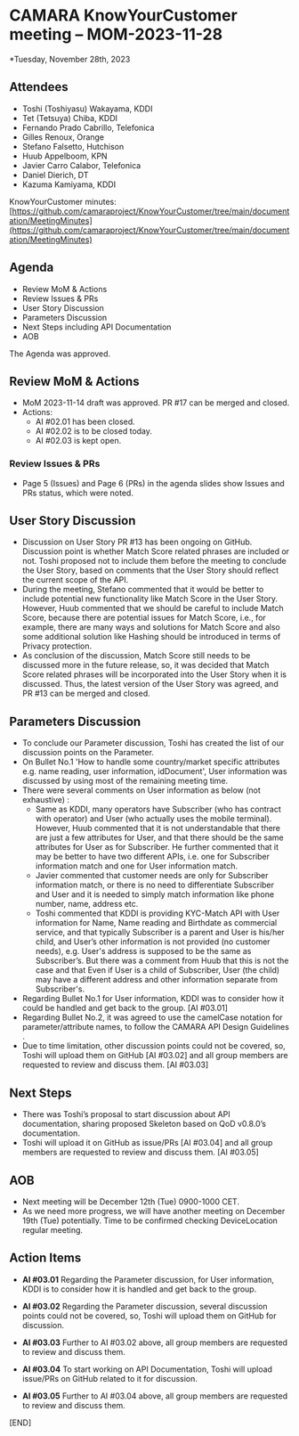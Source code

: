 # CAMARA KnowYourCustomer meeting – MOM-2023-11-28

*Tuesday, November 28th, 2023

## Attendees

* Toshi (Toshiyasu) Wakayama, KDDI
* Tet (Tetsuya) Chiba, KDDI
* Fernando Prado Cabrillo, Telefonica
* Gilles Renoux, Orange
* Stefano Falsetto, Hutchison
* Huub Appelboom, KPN
* Javier Carro Calabor, Telefonica
* Daniel Dierich, DT
* Kazuma Kamiyama, KDDI

KnowYourCustomer minutes: [https://github.com/camaraproject/KnowYourCustomer/tree/main/documentation/MeetingMinutes](https://github.com/camaraproject/KnowYourCustomer/tree/main/documentation/MeetingMinutes)

## Agenda

* Review MoM & Actions
* Review Issues & PRs
* User Story Discussion
* Parameters Discussion
* Next Steps including API Documentation
* AOB

The Agenda was approved.

## Review MoM & Actions

* MoM 2023-11-14 draft was approved.  PR #17 can be merged and closed.
* Actions:
  * AI #02.01 has been closed.
  * AI #02.02 is to be closed today.  
  * AI #02.03 is kept open.

### Review Issues & PRs

* Page 5 (Issues) and Page 6 (PRs) in the agenda slides show Issues and PRs status, which were noted.

## User Story Discussion

* Discussion on User Story PR #13 has been ongoing on GitHub.  Discussion point is whether Match Score related phrases are included or not.  Toshi proposed not to include them before the meeting to conclude the User Story, based on comments that the User Story should reflect the current scope of the API.
* During the meeting, Stefano commented that it would be better to include potential new functionality like Match Score in the User Story.  However, Huub commented that we should be careful to include Match Score, because there are potential issues for Match Score, i.e., for example, there are many ways and solutions for Match Score and also some additional solution like Hashing should be introduced in terms of Privacy protection. 
* As conclusion of the discussion, Match Score still needs to be discussed more in the future release, so, it was decided that Match Score related phrases will be incorporated into the User Story when it is discussed.  Thus, the latest version of the User Story was agreed, and PR #13 can be merged and closed.

## Parameters Discussion

* To conclude our Parameter discussion, Toshi has created the list of our discussion points on the Parameter.
* On Bullet No.1 'How to handle some country/market specific attributes e.g. name reading, user information, idDocument', User information was discussed by using most of the remaining meeting time.
* There were several comments on User information as below (not exhaustive) :
  * Same as KDDI, many operators have Subscriber (who has contract with operator) and User (who actually uses the mobile terminal). However, Huub commented that it is not understandable that there are just a few attributes for User, and that there should be the same attributes for User as for Subscriber.  He further commented that it may be better to have two different APIs, i.e. one for Subscriber information match and one for User information match.
  * Javier commented that customer needs are only for Subscriber information match, or there is no need to differentiate Subscriber and User and it is needed to simply match information like phone number, name, address etc.
  * Toshi commented that KDDI is providing KYC-Match API with User information for Name, Name reading and Birthdate as commercial service, and that typically Subscriber is a parent and User is his/her child, and User’s other information is not provided (no customer needs), e.g. User's address is supposed to be the same as Subscriber’s.  But there was a comment from Huub that this is not the case and that Even if User is a child of Subscriber, User (the child) may have a different address and other information separate from Subscriber's.
* Regarding Bullet No.1 for User information, KDDI was to consider how it could be handled and get back to the group. [AI #03.01]
* Regarding Bullet No.2, it was agreed to use the camelCase notation for parameter/attribute names, to follow the CAMARA API Design Guidelines .
* Due to time limitation, other discussion points could not be covered, so, Toshi will upload them on GitHub [AI #03.02] and all group members are requested to review and discuss them. [AI #03.03]

## Next Steps

* There was Toshi’s proposal to start discussion about API documentation, sharing proposed Skeleton based on QoD v0.8.0’s documentation.  
* Toshi will upload it on GitHub as issue/PRs [AI #03.04] and all group members are requested to review and discuss them. [AI #03.05]

## AOB

* Next meeting will be December 12th (Tue) 0900-1000 CET.  
* As we need more progress, we will have another meeting on December 19th (Tue) potentially.  Time to be confirmed checking DeviceLocation regular meeting.

## Action Items

* **AI #03.01** Regarding the Parameter discussion, for User information, KDDI is to consider how it is handled and get back to the group.

* **AI #03.02** Regarding the Parameter discussion, several discussion points could not be covered, so, Toshi will upload them on GitHub for discussion.

* **AI #03.03** Further to AI #03.02 above, all group members are requested to review and discuss them.

* **AI #03.04** To start working on API Documentation, Toshi will upload issue/PRs on GitHub related to it for discussion.

* **AI #03.05** Further to AI #03.04 above, all group members are requested to review and discuss them.

[END]
